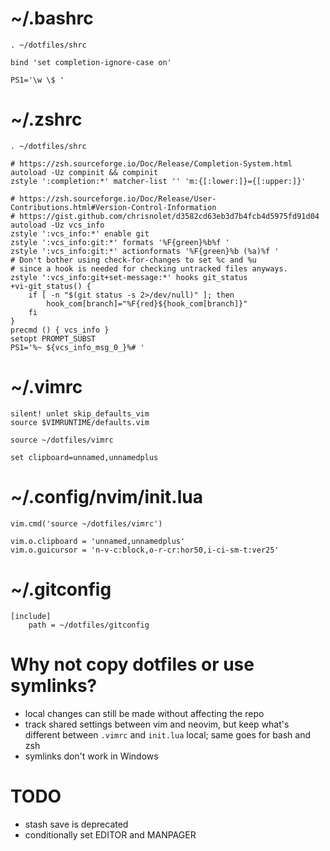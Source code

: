 # ~/.bashrc
```
. ~/dotfiles/shrc

bind 'set completion-ignore-case on'

PS1='\w \$ '
```

# ~/.zshrc
```
. ~/dotfiles/shrc

# https://zsh.sourceforge.io/Doc/Release/Completion-System.html
autoload -Uz compinit && compinit
zstyle ':completion:*' matcher-list '' 'm:{[:lower:]}={[:upper:]}'

# https://zsh.sourceforge.io/Doc/Release/User-Contributions.html#Version-Control-Information
# https://gist.github.com/chrisnolet/d3582cd63eb3d7b4fcb4d5975fd91d04
autoload -Uz vcs_info
zstyle ':vcs_info:*' enable git
zstyle ':vcs_info:git:*' formats '%F{green}%b%f '
zstyle ':vcs_info:git:*' actionformats '%F{green}%b (%a)%f '
# Don't bother using check-for-changes to set %c and %u
# since a hook is needed for checking untracked files anyways.
zstyle ':vcs_info:git+set-message:*' hooks git_status
+vi-git_status() {
	if [ -n "$(git status -s 2>/dev/null)" ]; then
		hook_com[branch]="%F{red}${hook_com[branch]}"
	fi
}
precmd () { vcs_info }
setopt PROMPT_SUBST
PS1='%~ ${vcs_info_msg_0_}%# '
```

# ~/.vimrc
```
silent! unlet skip_defaults_vim
source $VIMRUNTIME/defaults.vim

source ~/dotfiles/vimrc

set clipboard=unnamed,unnamedplus
```

# ~/.config/nvim/init.lua
```
vim.cmd('source ~/dotfiles/vimrc')

vim.o.clipboard = 'unnamed,unnamedplus'
vim.o.guicursor = 'n-v-c:block,o-r-cr:hor50,i-ci-sm-t:ver25'
```

# ~/.gitconfig
```
[include]
	path = ~/dotfiles/gitconfig
```

# Why not copy dotfiles or use symlinks?

- local changes can still be made without affecting the repo
- track shared settings between vim and neovim,
  but keep what's different between `.vimrc` and `init.lua` local;
  same goes for bash and zsh
- symlinks don't work in Windows

# TODO

- stash save is deprecated
- conditionally set EDITOR and MANPAGER
